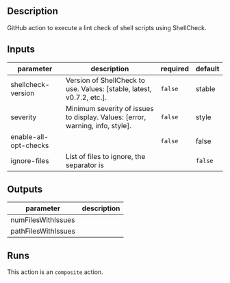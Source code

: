 
<!-- action-docs-description -->
## Description

GitHub action to execute a lint check of shell scripts using ShellCheck.


<!-- action-docs-description -->

<!-- action-docs-inputs -->
## Inputs

| parameter | description | required | default |
| - | - | - | - |
| shellcheck-version | Version of ShellCheck to use. Values: [stable, latest, v0.7.2, etc.]. | `false` | stable |
| severity | Minimum severity of issues to display. Values: [error, warning, info, style]. | `false` | style |
| enable-all-opt-checks |  | `false` | false |
| ignore-files | List of files to ignore, the separator is | | `false` |  |



<!-- action-docs-inputs -->

<!-- action-docs-outputs -->
## Outputs

| parameter | description |
| - | - |
| numFilesWithIssues |  |
| pathFilesWithIssues |  |



<!-- action-docs-outputs -->

<!-- action-docs-runs -->
## Runs

This action is an `composite` action.


<!-- action-docs-runs -->
